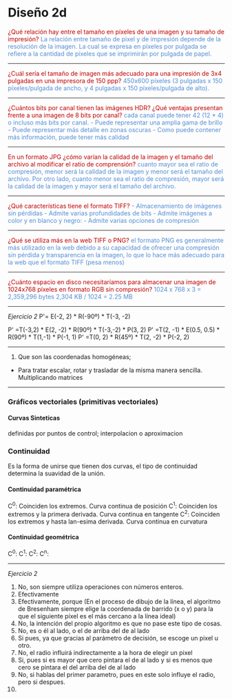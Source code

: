 # Diseño 2d

<font color="#c00000">¿Qué relación hay entre el tamaño en píxeles de una imagen y su tamaño de impresión? </font>
<font color="#548dd4">La relación entre tamaño de pixel y de impresión depende de la resolución de la imagen. La cual se expresa en píxeles por pulgada se refiere a la cantidad de píxeles que se imprimirán por pulgada de papel.</font>

---
<font color="#c00000">¿Cuál sería el tamaño de imagen más adecuado para una impresión de 3x4 pulgadas en una impresora de 150 ppp?</font>
<font color="#548dd4">450x600 píxeles (3 pulgadas x 150 píxeles/pulgada de ancho, y 4 pulgadas x 150 píxeles/pulgada de alto).</font>

---
<font color="#c00000">¿Cuántos bits por canal tienen las imágenes HDR? ¿Qué ventajas presentan frente a una imagen de 8 bits por canal?</font>
<font color="#548dd4">cada canal puede tener 42 (12 * 4) o incluso más bits por canal.</font>
<font color="#548dd4">- Puede representar una amplia gama de brillo</font>
<font color="#548dd4">- Puede representar más detalle en zonas oscuras</font>
<font color="#548dd4">- Como puede contener más información, puede tener más calidad</font>

---
<font color="#c00000">En un formato JPG ¿cómo varían la calidad de la imagen y el tamaño del archivo al modificar el ratio de comprensión?</font>
<font color="#548dd4">cuanto mayor sea el ratio de compresión, menor será la calidad de la imagen y menor será el tamaño del archivo. Por otro lado, cuanto menor sea el ratio de compresión, mayor será la calidad de la imagen y mayor será el tamaño del archivo.</font>

---
<font color="#c00000">¿Qué características tiene el formato TIFF?</font>
<font color="#548dd4">- Almacenamiento de imágenes sin pérdidas</font>
<font color="#548dd4">- Admite varias profundidades de bits</font>
<font color="#548dd4">- Admite imágenes a color y en blanco y negro:</font>
<font color="#548dd4">- Admite varias opciones de compresión</font>

---
<font color="#c00000">¿Qué se utiliza más en la web TIFF o PNG?</font>
<font color="#548dd4">el formato PNG es generalmente más utilizado en la web debido a su capacidad de ofrecer una compresión sin pérdida y transparencia en la imagen, lo que lo hace más adecuado para la web que el formato TIFF (pesa menos)</font>

---
<font color="#c00000">¿Cuánto espacio en disco necesitaríamos para almacenar una imagen de 1024x768 píxeles en formato RGB sin compresión?</font>
<font color="#548dd4">1024 x 768 x 3 = 2,359,296 bytes</font>
<font color="#548dd4">2,304 KB / 1024 = 2.25 MB</font>

---
_Ejercicio 2_
P'= E(-2, 2) * R(-90º) * T(-3, -2)

P' =T(-3,2) * E(2, -2) * R(90º) * T(-3,-2) * P(3, 2)
P' =T(2, -1) * E(0.5, 0.5) * R(90º) * T(1,-1) * P(-1, 1)
P' =T(0, 2) * R(45º) * T(2, -2) * P(-2, 2)

---
1. Que son las coordenadas homogéneas;
- Para tratar escalar, rotar y trasladar de la misma manera sencilla. Multiplicando matrices
---
### Gráficos vectoriales (primitivas vectoriales)
#### Curvas Sinteticas
definidas por puntos de control; interpolacion o aproximacion

### Continuidad
Es la forma de unirse que tienen dos curvas, el tipo de continuidad determina la suavidad de la unión.
#### Continuidad paramétrica
C<sup>0</sup>: Coinciden los extremos. Curva continua de posición
C<sup>1</sup>: Coinciden los extremos y la primera derivada. Curva continua en tangente
C<sup>2</sup>: Coinciden los extremos y hasta lan-esima derivada. Curva continua en curvatura
#### Continuidad geométrica
C<sup>0</sup>:
C<sup>1</sup>:
C<sup>2</sup>:
C<sup>n</sup>:

---

_Ejercicio 2_
1. No, son siempre utiliza operaciones con números enteros.
2.  Efectivamente
3. Efectivamente, porque (En el proceso de dibujo de la línea, el algoritmo de Bresenham siempre elige la coordenada de barrido (x o y) para la que el siguiente píxel es el más cercano a la línea ideal)
4. No, la intención del propio algoritmo es que no pase este tipo de cosas.
5. No, es o él al lado, o el de arriba del de al lado
7.  Si pues, ya que gracias al parámetro de decisión, se escoge un pixel u otro.
8. No, el radio influirá indirectamente a la hora de elegir un pixel
9. Si, pues si es mayor que cero pintara el de al lado y si es menos que cero se pintara el del arriba del de al lado
10. No, si hablas del primer parametro, pues en este solo influye el radio, pero si despues.
11. 
